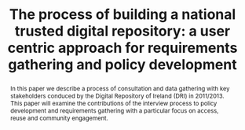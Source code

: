 ---
abstract: In this paper we describe a process of consultation and data gathering with
  key stakeholders conduced by the Digital Repository of Ireland (DRI) in 2011/2013.
  This paper will examine the contributions of the interview process to policy development
  and requirements gathering with a particular focus on access, reuse and community
  engagement.
creators:
- O'Carroll, Aileen
- Webb, Sharon
date: null
document_url: https://services.phaidra.univie.ac.at/api/object/o:378090/download
grand_parent: iPRES
institutions: []
keywords:
- 'case studies and best practices: processes'
- metadata
- systems
- infrastructure
- community
- policy
- requirements
- lisbon
landing_page_url: https://phaidra.univie.ac.at/o:378090
language: eng
layout: publication
license: CC BY-SA 2.0 AT
notes_url: null
parent: iPRES 2013
presentation_url: null
publication_type: paper
size: 448575
source_name: iPRES
title: 'The process of building a national trusted digital repository: a user centric
  approach for requirements gathering and policy development'
year: 2013
---
